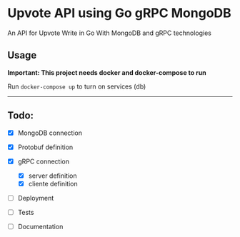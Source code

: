 # Upvote API using Go gRPC MongoDB

An API for Upvote Write in Go With MongoDB and gRPC technologies

## Usage

**Important: This project needs docker and docker-compose to run**

Run `docker-compose up` to turn on services (db)

---

## Todo:

- [X] MongoDB connection

- [X] Protobuf definition

- [X] gRPC connection
  - [X] server definition
  - [X] cliente definition

- [ ] Deployment

- [ ] Tests

- [ ] Documentation

